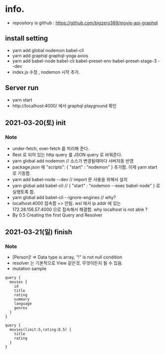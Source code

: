 # info.
* repository is github : https://github.com/bigzero389/movie-api-graphql
## install setting
* yarn add global nodemon babel-cli
* yarn add graphql graphql-yoga axios
* yarn add babel-node babel-cli babel-preset-env babel-preset-stage-3 --dev
* index.js 수정 , nodemon 시작 추가.
## Server run
* yarn start
* http://localhost:4000/ 에서 graphql playground 확인

## 2021-03-20(토) init
### Note  
  * under-fetch, over-fetch 를 처리해 준다.
  * Rest 로 되어 있는 http query 를 JSON query 로 바꿔준다.
  * yarn global add nodemon // 소스가 변경될때마다 서버자동 반영
  * package.json 에 "scripts": { "start" : "nodemon" } 추가함. 이제 yarn start 로 기동함.
  * yarn add babel-node --dev // import 문 사용을 위해서 설치
  * yarn global add babel-cli // { "start" : "nodemon --exec babel-node" } 로 실행토록 함. 
  * yarn global add babel-cli --ignore-engines // why?
  * localhost:4000 접속함 => 안됨. wsl 에서 ip addr 에 있는 172.28.156.57:4000 으로 접속해서 해결함. why localhost is not able ?
  * By 0.5 Creating the first Query and Resolver

## 2021-03-21(일) finish
### Note  
  * [Person]! => Data type is array, "!" is not null condition
  * resolver 는 기본적으로 View 같은것, 무엇이든지 될 수 있음.
  * mutation sample
  ```
  query {
    movies {
      id
      title
      rating
      summary
      language
      genres
    }
  }
  ```
  ```
  query {
    movies(limit:5,rating:8.5) {
      title
      rating    
    }
  }
  ```




 
